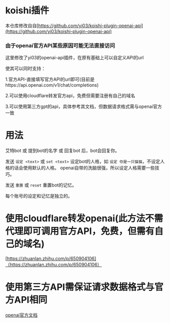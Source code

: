 
# koishi插件
本仓库修改自自[https://github.com/yi03/koishi-plugin-openai-api](https://github.com/yi03/koishi-plugin-openai-api)


### 由于openai官方API某些原因可能无法直接访问
这里修改了yi03的openai-api插件，在原有基础上可以自定义API的url

使其可以同时支持：

1.官方API-直接填写官方API的url即可(目前是https://api.openai.com/v1/chat/completions)

2.可以使用cloudflare转发官方api，免费但需要注册有自己的域名

3.可以使用第三方gpt的api，具体参考其文档，但数据请求格式需与openai官方一致



# 用法

艾特bot 或 提到bot的名字 或 回复bot 后，bot会回复你。

发送 `设定 <text>` 或 `set <text>` 设定bot的人格，如 `设定 你是一只猫猫`，不设定人格的话会使用默认的人格。
openai自带的洗脑很强，所以设定人格需要一些技巧。

发送 `重置` 或 `reset` 重置bot的记忆。

每个账号的设定和记忆是独立的。


# 使用cloudflare转发openai(此方法不需代理即可调用官方API，免费，但需有自己的域名)
[https://zhuanlan.zhihu.com/p/650904106]（https://zhuanlan.zhihu.com/p/650904106）

# 使用第三方API需保证请求数据格式与官方API相同
[openai官方文档](https://platform.openai.com/docs/api-reference/chat)
